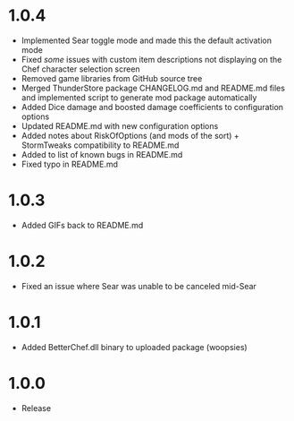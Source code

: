# 1.0.4
- Implemented Sear toggle mode and made this the default activation mode
- Fixed *some* issues with custom item descriptions not displaying on the Chef character selection screen
- Removed game libraries from GitHub source tree
- Merged ThunderStore package CHANGELOG.md and README.md files and implemented script to generate mod package automatically
- Added Dice damage and boosted damage coefficients to configuration options
- Updated README.md with new configuration options
- Added notes about RiskOfOptions (and mods of the sort) + StormTweaks compatibility to README.md
- Added to list of known bugs in README.md
- Fixed typo in README.md

# 1.0.3
- Added GIFs back to README.md

# 1.0.2
- Fixed an issue where Sear was unable to be canceled mid-Sear

# 1.0.1
- Added BetterChef.dll binary to uploaded package (woopsies)

# 1.0.0
- Release
